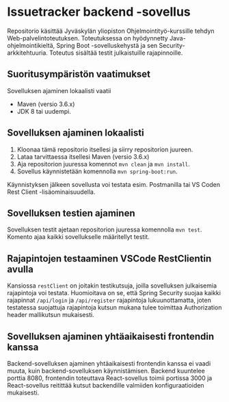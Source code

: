 # Issuetracker backend -sovellus #

Repositorio käsittää Jyväskylän yliopiston Ohjelmointityö-kurssille tehdyn Web-palvelintoteutuksen.
Toteutuksessa on hyödynnetty Java-ohjelmointikieltä, Spring Boot -sovelluskehystä ja sen Security-arkkitehtuuria. 
Toteutus sisältää testit julkaistuille rajapinnoille.

## Suoritusympäristön vaatimukset ##

Sovelluksen ajaminen lokaalisti vaatii
* Maven (versio 3.6.x)
* JDK 8 tai uudempi.

## Sovelluksen ajaminen lokaalisti ##

1) Kloonaa tämä repositorio itsellesi ja siirry repositorion juureen.
2) Lataa tarvittaessa itsellesi Maven (versio 3.6.x)
3) Aja repositorion juuressa komennot `mvn clean` ja `mvn install`.
4) Sovellus käynnistetään komennolla `mvn spring-boot:run`.

Käynnistyksen jälkeen sovellusta voi testata esim. Postmanilla tai VS Coden Rest Client -lisäominaisuudella.

## Sovelluksen testien ajaminen ##

Sovelluksen testit ajetaan repositorion juuressa komennolla `mvn test`. Komento ajaa kaikki sovellukselle määritellyt testit.

## Rajapintojen testaaminen VSCode RestClientin avulla

Kansiossa `restClient` on joitakin testikutsuja, joilla sovelluksen julkaisemia rajapintoja voi testata. Huomioitava on se, että Spring Security suojaa kaikki rajapinnat `/api/login` ja `/api/register` rajapintoja lukuunottamatta, joten testatessa suojattuja rajapintoja kutsun mukana tulee toimittaa Authorization header mallikutsun mukaisesti.

## Sovelluksen ajaminen yhtäaikaisesti frontendin kanssa ##

Backend-sovelluksen ajaminen yhtäaikaisesti frontendin kanssa ei vaadi muuta, kuin backend-sovelluksen käynnistämisen. Backend kuuntelee porttia 8080, frontendin toteuttava React-sovellus toimii portissa 3000 ja React-sovellus reitittää kutsut backendille valmiiden konfiguraatioiden mukaisesti.

